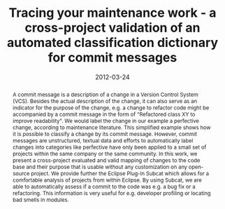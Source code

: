 ---
abstract: A commit message is a description of a change in a Version Control System
  (VCS). Besides the actual description of the change, it can also serve as an indicator
  for the purpose of the change, e.g. a change to refactor code might be accompanied
  by a commit message in the form of "Refactored class XY to improve readability".
  We would label the change in our example a perfective change, according to maintenance
  literature. This simplified example shows how it is possible to classify a change
  by its commit message. However, commit messages are unstructured, textual data and
  efforts to automatically label changes into categories like perfective have only
  been applied to a small set of projects within the same company or the same community.
  In this work, we present a cross-project evaluated and valid mapping of changes
  to the code base and their purpose that is usable without any customization on any
  open-source project. We provide further the Eclipse Plug-In Subcat which allows
  for a comfortable analysis of projects from within Eclipse. By using Subcat, we
  are able to automatically assess if a commit to the code was e.g. a bug fix or a
  refactoring. This information is very useful for e.g. developer profiling or locating
  bad smells in modules.
authors:
- Andreas Mauczka
- Markus Huber
- Christian Schanes
- Wolfgang Schramm
- Mario Bernhart
- Thomas Grechenig
date: '2012-03-24'
featured: false
links:
- name: Publik
  url: https://publik.tuwien.ac.at/showentry.php?ID=215174&lang=2
publication_types:
- '1'
publishDate: '2012-03-24'
specifics: 'Vortrag: 15th International Conference on Fundamental Approaches to Software
  Engineering (FASE''12), Tallinn, Estonia; 24.03.2012 - 01.04.2012; in: "Proceedings
  of the 15th international conference on Fundamental Approaches to Software Engineering
  (FASE''12)", Springer-Verlag, Berlin, Heidelberg (2012), ISBN: 978-3-642-28871-5;
  S. 301 - 315.'
title: Tracing your maintenance work - a cross-project validation of an automated
  classification dictionary for commit messages
url_pdf: ''
---